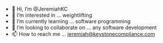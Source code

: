 - 👋 Hi, I’m @JeremiahKC
- 👀 I’m interested in ... weightlifting
- 🌱 I’m currently learning ... software programming
- 💞️ I’m looking to collaborate on ... any software development
- 📫 How to reach me ... jeremiah@keystonecompliance.com

<!---
JeremiahKC/JeremiahKC is a ✨ special ✨ repository because its `README.md` (this file) appears on your GitHub profile.
You can click the Preview link to take a look at your changes.
--->
